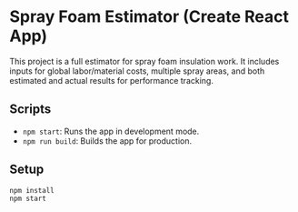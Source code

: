 # Spray Foam Estimator (Create React App)

This project is a full estimator for spray foam insulation work. It includes inputs for global labor/material costs, multiple spray areas, and both estimated and actual results for performance tracking.

## Scripts

- `npm start`: Runs the app in development mode.
- `npm run build`: Builds the app for production.

## Setup

```bash
npm install
npm start
```
